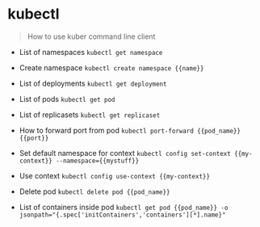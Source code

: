# kubectl

> How to use kuber command line client

- List of namespaces
`kubectl get namespace`

- Create namespace
`kubectl create namespace {{name}}`

- List of deployments
`kubectl get deployment`

- List of pods
`kubectl get pod`

- List of replicasets
`kubectl get replicaset`

- How to forward port from pod
`kubectl port-forward {{pod_name}} {{port}}`

- Set default namespace for context
`kubectl config set-context {{my-context}} --namespace={{mystuff}}`

- Use context
`kubectl config use-context {{my-context}}`

- Delete pod
`kubectl delete pod {{pod_name}}`

- List of containers inside pod
`kubectl get pod {{pod_name}} -o jsonpath="{.spec['initContainers','containers'][*].name}"`
